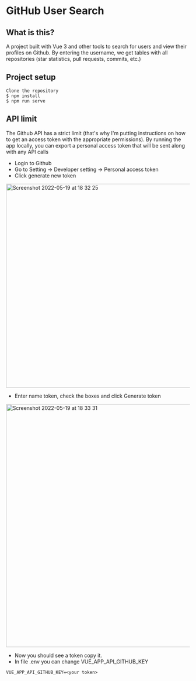 # GitHub User Search
## What is this?

A project built with Vue 3 and other tools to search for users and view their profiles on Github. By entering the username, we get tables with all repositories (star statistics, pull requests, commits, etc.)

## Project setup
```
Clone the repository
$ npm install
$ npm run serve
```
## API limit
The Github API has a strict limit (that's why I'm putting instructions on how to get an access token with the appropriate permissions). By running the app locally, you can export a personal access token that will be sent along with any API calls

- Login to Github
- Go to Setting -> Developer setting -> Personal access token
- Click generate new token
<img width="557" alt="Screenshot 2022-05-19 at 18 32 25" src="https://user-images.githubusercontent.com/46524169/169352513-5b17ec5e-e1c3-489f-b908-8e723394ea65.png">

- Enter name token, check the boxes and click Generate token
<img width="664" alt="Screenshot 2022-05-19 at 18 33 31" src="https://user-images.githubusercontent.com/46524169/169352566-f0ffeaff-0a14-4edd-bdd7-9563000d2b88.png">

- Now you should see a token copy it.
- In file .env you can change VUE_APP_API_GITHUB_KEY

```
VUE_APP_API_GITHUB_KEY=<your token>
```
